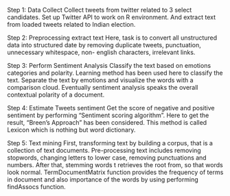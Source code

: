 Step 1: Data Collect
Collect tweets from twitter related to 3 select candidates. Set up Twitter API to work on R environment.   And extract text from loaded tweets related to Indian election.

Step 2: Preprocessing extract text 
Here, task is to convert all unstructured data into structured date by removing duplicate tweets, punctuation, unnecessary whitespace, non- english characters, irrelevant links.

Step 3: Perform Sentiment Analysis
Classify the text based on emotions categories and polarity. Learning method has been used here to classify the text. Separate the text by emotions and visualize the words with a comparison cloud. Eventually sentiment analysis speaks the overall contextual polarity of a document.

Step 4: Estimate Tweets sentiment
Get the score of negative and positive sentiment by performing “Sentiment scoring algorithm”. Here to get the result, “Breen’s Approach” has been considered. This method is called Lexicon which is nothing but word dictionary.

Step 5: Text mining 
First, transforming text by building a corpus, that is a collection of text documents. Pre-processing text includes removing stopwords, changing letters to lower case, removing punctuations and numbers. After that, stemming words t retrieves the root from, so that words look normal. TermDocumentMatrix function provides the frequency of terms in document and also importance of the words by using performing findAssocs function. 
